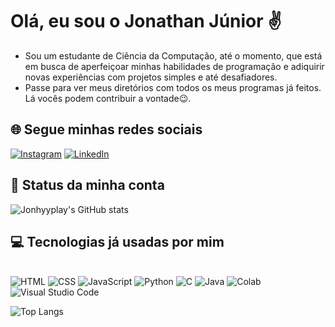 # Olá, eu sou o Jonathan Júnior ✌️
- Sou um estudante de Ciência da Computação, até o momento, que está em busca de aperfeiçoar minhas habilidades de programação e adiquirir novas experiências com projetos simples e até desafiadores.
- Passe para ver meus diretórios com todos os meus programas já feitos. Lá vocês podem contribuir a vontade😉.
## 🌐 Segue minhas redes sociais
[![Instagram](https://img.shields.io/badge/Instagram-E4405F?style=for-the-badge&logo=instagram&logoColor=white)](https://www.instagram.com/jonhyyplay?igsh=cWVjN3hwdTI0dTFw)
[![LinkedIn](https://img.shields.io/badge/LinkedIn-0077B5?style=for-the-badge&logo=linkedin&logoColor=white)](https://www.linkedin.com/in/jonathan-j%C3%BAnior-a00aa3302?utm_source=share&utm_campaign=share_via&utm_content=profile&utm_medium=android_app)

## 💭 Status da minha conta 
![Jonhyyplay's GitHub stats](https://github-readme-stats.vercel.app/api?username=Jonhyyplay&show_icons=true&rank_icon=default&theme=dark&locale=pt-br&show=reviews,discussions_started,discussions_answered,prs_merged,prs_merged_percentage)

## 💻 Tecnologias já usadas por mim
<div style = "display: inline_block"><br/>
    <img aling="center" alt="HTML"src = "https://img.shields.io/badge/HTML-239120?style=for-the-badge&logo=html5&logoColor=orange"/>
    <img aling="center" alt="CSS"src = "https://img.shields.io/badge/CSS-239120?&style=for-the-badge&logo=css3&logoColor=rebeccapurple"/>
    <img aling="center" alt="JavaScript"src = "https://img.shields.io/badge/JavaScript-323330?style=for-the-badge&logo=javascript&logoColor=F7DF1E"/>
    <img aling="center" alt="Python"src = "https://img.shields.io/badge/Python-3776AB?style=for-the-badge&logo=python&logoColor=blue&yellow"/>
    <img aling="center" alt="C"src = "https://img.shields.io/badge/C-00599C?style=for-the-badge&logo=c&logoColor=white"/>
    <img aling="center" alt="Java"src = "https://img.shields.io/badge/Java-ED8B00?style=for-the-badge&logo=openjdk&logoColor=white"/>
    <img aling="center" alt="Colab"src = "https://img.shields.io/badge/Colab-F9AB00?style=for-the-badge&logo=googlecolab&color=525252"/>
    <img aling="center" alt="Visual Studio Code"src = "https://img.shields.io/badge/Visual_Studio_Code-0078D4?style=for-the-badge&logo=visual%20studio%20code&logoColor=white"/>
</div>

![Top Langs](https://github-readme-stats.vercel.app/api/top-langs/?username=Jonhyyplay&layout=pie&size_weight=0.5&count_weight=0.5&theme=dark&langs_count=10&hide_progress=true)
